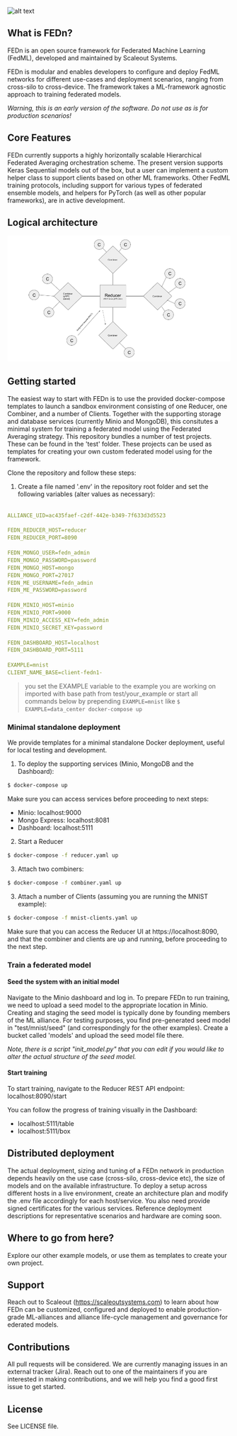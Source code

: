![alt text](https://thumb.tildacdn.com/tild6637-3937-4565-b861-386330386132/-/resize/560x/-/format/webp/FEDn_logo.png)
## What is FEDn?
FEDn is an open source framework for Federated Machine Learning (FedML), developed and maintained by Scaleout Systems.

FEDn is modular and enables developers to configure and deploy FedML networks for different use-cases and deployment scenarios, ranging from cross-silo to cross-device. The framework takes a ML-framework agnostic approach to training federated models. 

*Warning, this is an early version of the software. Do not use as is for production scenarios!*

## Core Features
FEDn currently supports a highly horizontally scalable Hierarchical Federated Averaging orchestration scheme.  The present version supports Keras Sequential models out of the box, but a user can implement a custom helper class to support clients based on other ML frameworks. Other FedML training protocols, including support for various types of federated ensemble models, and helpers for PyTorch (as well as other popular frameworks), are in active development. 

## Logical architecture
![alt-text](https://github.com/scaleoutsystems/fedn/blob/update-readme/docs/img/overview.png)

## Getting started 

The easiest way to start with FEDn is to use the provided docker-compose templates to launch a sandbox environment consisting of one Reducer, one Combiner, and a number of Clients. Together with the supporting storage and database services (currently Minio and MongoDB), this consitutes a minimal system for training a federated model using the Federated Averaging strategy. This repository bundles a number of test projects. These can be found in the 'test' folder. These projects can be used as templates for creating your own custom federated model using for the framework. 

Clone the repository and follow these steps: 

1. Create a file named '.env' in the repository root folder and set the following variables (alter values as necessary):
```yaml

ALLIANCE_UID=ac435faef-c2df-442e-b349-7f633d3d5523

FEDN_REDUCER_HOST=reducer
FEDN_REDUCER_PORT=8090

FEDN_MONGO_USER=fedn_admin
FEDN_MONGO_PASSWORD=password
FEDN_MONGO_HOST=mongo
FEDN_MONGO_PORT=27017
FEDN_ME_USERNAME=fedn_admin
FEDN_ME_PASSWORD=password

FEDN_MINIO_HOST=minio
FEDN_MINIO_PORT=9000
FEDN_MINIO_ACCESS_KEY=fedn_admin
FEDN_MINIO_SECRET_KEY=password

FEDN_DASHBOARD_HOST=localhost
FEDN_DASHBOARD_PORT=5111

EXAMPLE=mnist
CLIENT_NAME_BASE=client-fedn1-

```

> you set the EXAMPLE variable to the example you are working on imported with base path from test/your_example
or start all commands below by prepending ```EXAMPLE=mnist``` like ```$ EXAMPLE=data_center docker-compose up```

### Minimal standalone deployment 
We provide templates for a minimal standalone Docker deployment, useful for local testing and development. 

1. To deploy the supporting services (Minio, MongoDB and the Dashboard):

````bash 
$ docker-compose up 
````
Make sure you can access services before proceeding to next steps: 
 - Minio: localhost:9000
 - Mongo Express: localhost:8081
 - Dashboard: localhost:5111
 
2. Start a Reducer
````bash 
$ docker-compose -f reducer.yaml up 
````

3. Attach two combiners:
````bash 
$ docker-compose -f combiner.yaml up 
````

3. Attach a number of Clients (assuming you are running the MNIST example):
````bash 
$ docker-compose -f mnist-clients.yaml up 
````

Make sure that you can access the Reducer UI at https://localhost:8090, and that the combiner and clients are up and running, before proceeding to the next step.

### Train a federated model

#### Seed the system with an initial model

Navigate to the Minio dashboard and log in. To prepare FEDn to run training, we need to upload a seed model to the appropriate location in Minio. Creating and staging the seed model is typically done by founding members of the ML alliance. For testing purposes, you find pre-generated seed model in "test/mnist/seed" (and correspondingly for the other examples).  Create a bucket called 'models' and upload the seed model file there. 

*Note, there is a script "init_model.py" that you can edit if you would like to alter the actual structure of the seed model.*

#### Start training
To start training, navigate to the Reducer REST API endpoint: localhost:8090/start 

You can follow the progress of training visually in the Dashboard: 

 - localhost:5111/table 
 - localhost:5111/box

## Distributed deployment

The actual deployment, sizing and tuning of a FEDn network in production depends heavily on the use case (cross-silo, cross-device etc), the size of models and on the available infrastructure. To deploy a setup across different hosts in a live environment, create an architecture plan and modify the .env file accordingly for each host/service. You also need provide signed certificates for the various services. Reference deployment descriptions for representative scenarios and hardware are coming soon. 

## Where to go from here?
Explore our other example models, or use them as templates to create your own project. 

## Support
Reach out to Scaleout (https://scaleoutsystems.com) to learn about how FEDn can be customized, configured and deployed to enable production-grade ML-alliances and alliance life-cycle management and governance for ederated models.  

## Contributions
All pull requests will be considered. We are currently managing issues in an external tracker (Jira). Reach out to one of the maintainers if you are interested in making contributions, and we will help you find a good first issue to get started. 

## License
See LICENSE file.
